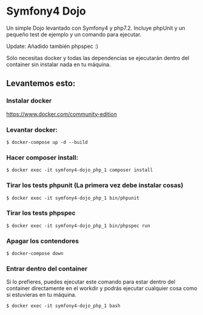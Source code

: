 Symfony4 Dojo
=============

Un simple Dojo levantado con Symfony4 y php7.2. Incluye phpUnit y un pequeño test de ejemplo y un comando para ejecutar. 

Update: Añadido también phpspec :)

Sólo necesitas docker y todas las dependencias se ejecutarán dentro del container sin instalar nada en tu máquina.

## Levantemos esto:

### Instalar docker 
https://www.docker.com/community-edition

### Levantar docker:

```$ docker-compose up -d --build```

### Hacer composer install:
```$ docker exec -it symfony4-dojo_php_1 composer install```

### Tirar los tests phpunit (La primera vez debe instalar cosas)

```$ docker exec -it symfony4-dojo_php_1 bin/phpunit```

### Tirar los tests phpspec
```$ docker exec -it symfony4-dojo_php_1 bin/phpspec run```

### Apagar los contendores
```$ docker-compose down```

### Entrar dentro del container
Si lo prefieres, puedes ejecutar este comando para estar dentro del container directamente en el workdir y podrás ejecutar cualquier cosa como si estuvieras en tu máquina.

```$ docker exec -it symfony4-dojo_php_1 bash```

